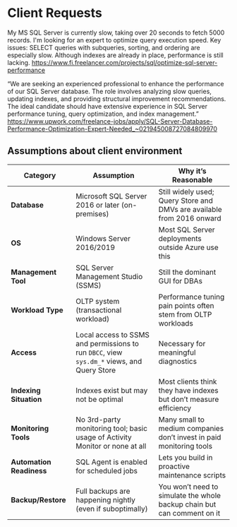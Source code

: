 
# Client Requests

My MS SQL Server is currently slow, taking over 20 seconds to fetch 5000 records. I'm looking for an expert to optimize query execution speed. Key issues: SELECT queries with subqueries, sorting, and ordering are especially slow. Although indexes are already in place, performance is still lacking. <https://www.fi.freelancer.com/projects/sql/optimize-sql-server-performance>

“We are seeking an experienced professional to enhance the performance of our SQL Server database. The role involves analyzing slow queries, updating indexes, and providing structural improvement recommendations. The ideal candidate should have extensive experience in SQL Server performance tuning, query optimization, and index management.”
<https://www.upwork.com/freelance-jobs/apply/SQL-Server-Database-Performance-Optimization-Expert-Needed_~021945008727084809970>

## Assumptions about client environment

| Category                 | Assumption                                                                                 | Why it’s Reasonable                                                     |
| ------------------------ | ------------------------------------------------------------------------------------------ | ----------------------------------------------------------------------- |
| **Database**             | Microsoft SQL Server 2016 or later (on-premises)                                           | Still widely used; Query Store and DMVs are available from 2016 onward  |
| **OS**                   | Windows Server 2016/2019                                                                   | Most SQL Server deployments outside Azure use this                      |
| **Management Tool**      | SQL Server Management Studio (SSMS)                                                        | Still the dominant GUI for DBAs                                         |
| **Workload Type**        | OLTP system (transactional workload)                                                       | Performance tuning pain points often stem from OLTP workloads           |
| **Access**               | Local access to SSMS and permissions to run `DBCC`, view `sys.dm_*` views, and Query Store | Necessary for meaningful diagnostics                                    |
| **Indexing Situation**   | Indexes exist but may not be optimal                                                       | Most clients think they have indexes but don’t measure efficiency       |
| **Monitoring Tools**     | No 3rd-party monitoring tool; basic usage of Activity Monitor or none at all               | Many small to medium companies don’t invest in paid monitoring tools    |
| **Automation Readiness** | SQL Agent is enabled for scheduled jobs                                                    | Lets you build in proactive maintenance scripts                         |
| **Backup/Restore**       | Full backups are happening nightly (even if suboptimally)                                  | You won’t need to simulate the whole backup chain but can comment on it |
